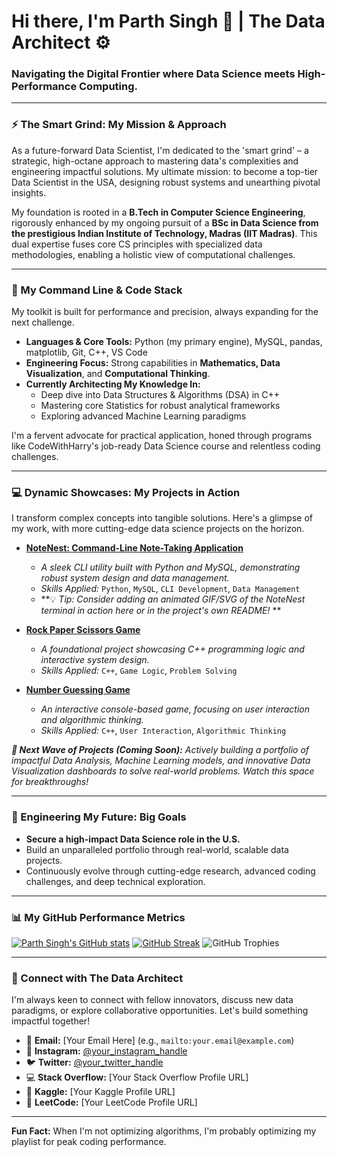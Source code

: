 <!-- # Hi there, I'm Parth Singh 👋 | The Data Storyteller 🚀

### Exploring the Intersection of Data Science, Innovation, and Problem Solving.

   

### ⚡️ The Fast Facts: My Mission & Approach

I'm a Data Scientist in the making, driven by the philosophy of **'smart grind > blind hustle'**. My ultimate mission is to become a top tier Data Scientist in the USA, leveraging data to build impactful solutions and uncover compelling narratives.

My journey began with a **B.Tech in Computer Science Engineering**, and I'm currently expanding my horizons by pursuing a **BSc in Data Science from the prestigious Indian Institute of Technology, Madras (IIT Madras)**. This dual academic foundation equips me with a robust understanding of both core computer science principles and specialized data methodologies.

   

### 🧠 My Skill Stack & Current Learning

I believe in continuous growth and a diverse toolkit.

* **Languages & Tools:** Python (my go to for data!), MySQL, pandas, matplotlib, Git, C++, VS Code, Jupyter Notebook
* **Currently Deepening My Skills In:**
    * Data Structures & Algorithms (DSA) in C++
    * Core Statistics for robust analysis
    * Advanced Machine Learning concepts


   

### 📊 Projects I've Built (A Glimpse into My Work)

Here are some of the projects where I've put my skills into action. I'm actively building out my data science portfolio with more impactful, real world applications!

* **[NoteNest: Command Line Note Taking Application](https://github.com/TheCodeCrusader23/NoteNest)**
    * *Description:* A robust CLI application built with Python and MySQL for efficient note management.
    * *Skills Applied:* Python, MySQL, CLI Development, Input Validation.
* **[Rock Paper Scissors Game](https://github.com/TheCodeCrusader23/Rock Paper Scissors Game)**
    * *Description:* A classic game showcasing fundamental programming logic.
    * *Skills Applied:* C++, Game Logic.
* **[Number Guessing Game](https://github.com/TheCodeCrusader23/Number Guessing Game)**
    * *Description:* An interactive console based game.
    * *Skills Applied:* C++, User Interaction.

***💡 Coming Soon:*** *Dedicated repositories showcasing advanced Data Analysis, Machine Learning models, and compelling Data Visualization projects. Stay tuned for more insights!*

   

### 🎯 My Big Goals

* Build a killer portfolio with innovative, real world data projects.
* Stay sharp through rigorous online learning, coding challenges, and technical deep dives.

   

### 👋 Let's Connect & Talk Data!

I'm always open to collaborating on interesting data challenges, discussing new technologies, or just sharing insights. Feel free to reach out!

* 📧 **Email:** [parthsingh1866@gmail.com] (e.g., mailto:your.email@example.com)
* 📸 **Instagram:** [@parthsingh.23] (e.g., https://www.instagram.com/parthsingh.23/)
* 🐦 **Twitter:** [@parth49singh] (e.g., https://twitter.com/parth49singh)
<!-- * 💻 **Stack Overflow:** [Your Stack Overflow Profile]
* 🧠 **Kaggle:** [Your Kaggle Profile]
* 🚀 **LeetCode:** [Your LeetCode Profile] -->

   

<!-- **Fun Fact:** When I'm not crunching numbers, you might find me exploring the latest in tech or diving into a good book. -->

# Hi there, I'm Parth Singh 👋 | The Data Architect ⚙️

### Navigating the Digital Frontier where Data Science meets High-Performance Computing.

---

### ⚡️ The Smart Grind: My Mission & Approach

As a future-forward Data Scientist, I'm dedicated to the 'smart grind' – a strategic, high-octane approach to mastering data's complexities and engineering impactful solutions. My ultimate mission: to become a top-tier Data Scientist in the USA, designing robust systems and unearthing pivotal insights.

My foundation is rooted in a **B.Tech in Computer Science Engineering**, rigorously enhanced by my ongoing pursuit of a **BSc in Data Science from the prestigious Indian Institute of Technology, Madras (IIT Madras)**. This dual expertise fuses core CS principles with specialized data methodologies, enabling a holistic view of computational challenges.

---

### 🧠 My Command Line & Code Stack

My toolkit is built for performance and precision, always expanding for the next challenge.

* **Languages & Core Tools:** Python (my primary engine), MySQL, pandas, matplotlib, Git, C++, VS Code
* **Engineering Focus:** Strong capabilities in **Mathematics, Data Visualization**, and **Computational Thinking**.
* **Currently Architecting My Knowledge In:**
    * Deep dive into Data Structures & Algorithms (DSA) in C++
    * Mastering core Statistics for robust analytical frameworks
    * Exploring advanced Machine Learning paradigms

I'm a fervent advocate for practical application, honed through programs like CodeWithHarry's job-ready Data Science course and relentless coding challenges.

---

### 💻 Dynamic Showcases: My Projects in Action

I transform complex concepts into tangible solutions. Here's a glimpse of my work, with more cutting-edge data science projects on the horizon.

* **[NoteNest: Command-Line Note-Taking Application](https://github.com/TheCodeCrusader23/NoteNest)**
    * *A sleek CLI utility built with Python and MySQL, demonstrating robust system design and data management.*
    * *Skills Applied:* `Python`, `MySQL`, `CLI Development`, `Data Management`
    * **💡 *Tip: Consider adding an animated GIF/SVG of the NoteNest terminal in action here or in the project's own README!* **

* **[Rock Paper Scissors Game](https://github.com/TheCodeCrusader23/Rock-Paper-Scissors-Game)**
    * *A foundational project showcasing C++ programming logic and interactive system design.*
    * *Skills Applied:* `C++`, `Game Logic`, `Problem Solving`

* **[Number Guessing Game](https://github.com/TheCodeCrusader23/Number-Guessing-Game)**
    * *An interactive console-based game, focusing on user interaction and algorithmic thinking.*
    * *Skills Applied:* `C++`, `User Interaction`, `Algorithmic Thinking`

***🚀 Next Wave of Projects (Coming Soon):*** *Actively building a portfolio of impactful Data Analysis, Machine Learning models, and innovative Data Visualization dashboards to solve real-world problems. Watch this space for breakthroughs!*

---

### 🎯 Engineering My Future: Big Goals

* **Secure a high-impact Data Science role in the U.S.**
* Build an unparalleled portfolio through real-world, scalable data projects.
* Continuously evolve through cutting-edge research, advanced coding challenges, and deep technical exploration.

---

### 📊 My GitHub Performance Metrics

[![Parth Singh's GitHub stats](https://github-readme-stats.vercel.app/api?username=TheCodeCrusader23&show_icons=true&theme=dark&hide_border=true&icon_color=007ACC&title_color=007ACC&text_color=B5C7D3&bg_color=0D1117)](https://github.com/anuraghazra/github-readme-stats)
[![GitHub Streak](https://streak-stats.demolab.com/?user=TheCodeCrusader23&theme=dark&hide_border=true&background=0D1117&ring=007ACC&currstreak=00BFFF&sideNums=B5C7D3&sideLabels=B5C7D3)](https://git.io/streak-stats)
![GitHub Trophies](https://github-profile-trophy.vercel.app/?username=TheCodeCrusader23&theme=dark&no-frame=true&bg-color=0D1117&border-color=0D1117)

---

### 👋 Connect with The Data Architect

I'm always keen to connect with fellow innovators, discuss new data paradigms, or explore collaborative opportunities. Let's build something impactful together!

* 📧 **Email:** [Your Email Here] (e.g., `mailto:your.email@example.com`)
* 📸 **Instagram:** [@your_instagram_handle](https://www.instagram.com/your_instagram_handle)
* 🐦 **Twitter:** [@your_twitter_handle](https://twitter.com/your_twitter_handle)
* 💻 **Stack Overflow:** [Your Stack Overflow Profile URL]
* 🧠 **Kaggle:** [Your Kaggle Profile URL]
* 🚀 **LeetCode:** [Your LeetCode Profile URL]

---

**Fun Fact:** When I'm not optimizing algorithms, I'm probably optimizing my playlist for peak coding performance.
